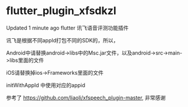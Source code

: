 # flutter_plugin_xfsdkzl
  Updated 1 minute ago flutter 讯飞语音评测功能插件
  
  讯飞是根据不同appId打包不同的SDK的，所以，

Android中请替换android->libs中的Msc.jar文件，以及android->src->main->libs里面的文件

iOS请替换掉ios->Frameworks里面的文件

initWithAppId 中使用对应的appid

参考了 https://github.com/liaoli/xfspeech_plugin-master, 非常感谢
